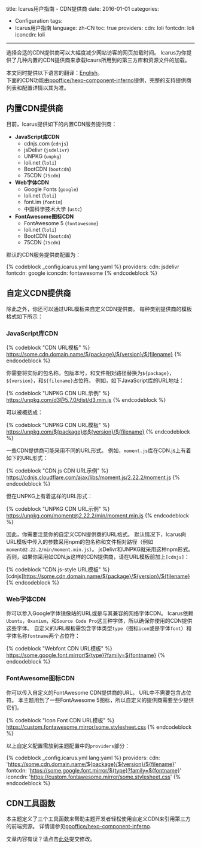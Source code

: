 title: Icarus用户指南 - CDN提供商
date: 2016-01-01
categories:
- Configuration
tags:
- Icarus用户指南
language: zh-CN
toc: true
providers:
    cdn: loli
    fontcdn: loli
    iconcdn: loli
---

选择合适的CDN提供商可以大幅度减少网站访客的网页加载时间。
Icarus为你提供了几种内置的CDN提供商来承载Icaurs所用到的第三方库和资源文件的加载。

<article class="message message-immersive is-primary">
<div class="message-body">
<i class="fas fa-globe-americas mr-2"></i>本文同时提供以下语言的翻译：<a href="{% post_path en/CDN-Providers %}">English</a>。
</div>
</article>

<!-- more -->

<article class="message message-immersive is-primary">
<div class="message-body">
<i class="fas fa-info-circle mr-2"></i>下面的CDN功能由<a href="https://github.com/ppoffice/hexo-component-inferno">ppoffice/hexo-component-inferno</a>提供，完整的支持提供商列表和配置详情以其为准。
</div>
</article>

## 内置CDN提供商

目前，Icarus提供如下的内置CDN服务提供商：

- **JavaScript库CDN**
    - cdnjs.com (`cdnjs`)
    - jsDelivr (`jsdelivr`)
    - UNPKG (`unpkg`)
    - loli.net (`loli`)
    - BootCDN (`bootcdn`)
    - 75CDN (`75cdn`)
- **Web字体CDN**
    - Google Fonts (`google`)
    - loli.net (`loli`)
    - font.im (`fontim`)
    - 中国科学技术大学 (`ustc`)
- **FontAwesome图标CDN**
    - FontAwesome 5 (`fontawesome`)
    - loli.net (`loli`)
    - BootCDN (`bootcdn`)
    - 75CDN (`75cdn`)

默认的CDN服务提供商配置为：

{% codeblock _config.icarus.yml lang:yaml %}
providers:
    cdn: jsdelivr
    fontcdn: google
    iconcdn: fontawesome
{% endcodeblock %}

## 自定义CDN提供商

除此之外，你还可以通过URL模板来自定义CDN提供商。
每种类别提供商的模板格式如下所示：

### JavaScript库CDN

{% codeblock "CDN URL模板" %}
https://some.cdn.domain.name/${package}/${version}/${filename}
{% endcodeblock %}

你需要将实际的包名称，包版本号，和文件相对路径替换为`${package}`， `${version}`，和`${filename}`占位符。
例如，如下JavaScript库的URL地址：

{% codeblock "UNPKG CDN URL示例" %}
https://unpkg.com/d3@5.7.0/dist/d3.min.js
{% endcodeblock %}

可以被概括成：

{% codeblock "UNPKG CDN URL模板" %}
https://unpkg.com/${package}@${version}/${filename}
{% endcodeblock %}

一些CDN提供商可能采用不同的URL形式。
例如，`moment.js`库在CDN.js上有着如下的URL形式：

{% codeblock "CDN.js CDN URL示例" %}
https://cdnjs.cloudflare.com/ajax/libs/moment.js/2.22.2/moment.js
{% endcodeblock %}

但在UNPKG上有着这样的URL形式：

{% codeblock "UNPKG CDN URL示例" %}
https://unpkg.com/moment@2.22.2/min/moment.min.js
{% endcodeblock %}

因此，你需要注意你的自定义CDN提供商的URL格式。
默认情况下，Icarus向URL模板中传入的参数采用npm的包名称和文件相对路径（例如`moment@2.22.2/min/moment.min.js`）。
jsDelivr和UNPKG就采用这种npm形式。
否则，如果你采用如CDN.js这样的CDN提供商，请在URL模板前加上`[cdnjs]`：

{% codeblock "CDN.js-style URL模板" %}
[cdnjs]https://some.cdn.domain.name/${package}/${version}/${filename}
{% endcodeblock %}

### Web字体CDN

你可以参入Google字体镜像站的URL或是与其兼容的网络字体CDN。
Icarus依赖`Ubuntu`，`Oxanium`，和`Source Code Pro`这三种字体，所以确保你使用的CDN提供这些字体。
自定义的URL模板需包含字体类型`type`（图标`icon`或是字体`font`）和字体名称`fontname`两个占位符：

{% codeblock "Webfont CDN URL模板" %}
https://some.google.font.mirror/${type}?family=${fontname}
{% endcodeblock %}

### FontAwesome图标CDN

你可以传入自定义的FontAwesome CDN提供商的URL。
URL中不需要包含占位符。
本主题用到了一些FontAwesome 5图标，所以自定义的提供商需要至少提供它们。

{% codeblock "Icon Font CDN URL模板" %}
https://custom.fontawesome.mirror/some.stylesheet.css
{% endcodeblock %}

以上自定义配置需放到主题配置中的`providers`部分：

{% codeblock _config.icarus.yml lang:yaml %}
providers:
    cdn: 'https://some.cdn.domain.name/${package}/${version}/${filename}'
    fontcdn: 'https://some.google.font.mirror/${type}?family=${fontname}'
    iconcdn: 'https://custom.fontawesome.mirror/some.stylesheet.css'
{% endcodeblock %}

## CDN工具函数

本主题定义了三个工具函数来帮助主题开发者轻松使用自定义CDN来引用第三方的前端资源。
详情请参见[ppoffice/hexo-component-inferno](https://github.com/ppoffice/hexo-component-inferno/blob/0.2.3/src/hexo/helper/cdn.js).


<article class="message message-immersive is-warning">
<div class="message-body">
<i class="fas fa-question-circle mr-2"></i>文章内容有误？请点击<a href="https://github.com/ppoffice/hexo-theme-icarus/edit/site/source/_posts/zh-CN/CDN-Providers.md">此处</a>提交修改。
</div>
</article>
